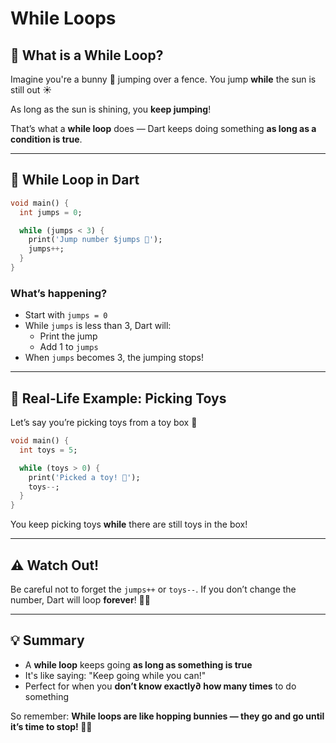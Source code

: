 # While Loops

## 🐰 What is a While Loop?

Imagine you're a bunny 🐇 jumping over a fence. You jump **while** the sun is still out ☀️

As long as the sun is shining, you **keep jumping**!

That’s what a **while loop** does — Dart keeps doing something **as long as a condition is true**.

---

## 🐇 While Loop in Dart

```dart
void main() {
  int jumps = 0;

  while (jumps < 3) {
    print('Jump number $jumps 🐰');
    jumps++;
  }
}
```

### What’s happening?

- Start with `jumps = 0`
- While `jumps` is less than 3, Dart will:
    - Print the jump
    - Add 1 to `jumps`
- When `jumps` becomes 3, the jumping stops!

---

## 🧸 Real-Life Example: Picking Toys

Let’s say you’re picking toys from a toy box 🧺

```dart
void main() {
  int toys = 5;

  while (toys > 0) {
    print('Picked a toy! 🧸');
    toys--;
  }
}
```

You keep picking toys **while** there are still toys in the box!

---

## ⚠️ Watch Out!

Be careful not to forget the `jumps++` or `toys--`. If you don’t change the number, Dart will loop **forever**! 🔁😲

---

## 💡 Summary

- A **while loop** keeps going **as long as something is true**
- It's like saying: "Keep going while you can!"
- Perfect for when you **don’t know exactly∂ how many times** to do something

So remember: **While loops are like hopping bunnies — they go and go until it’s time to stop! 🐇🌙**
